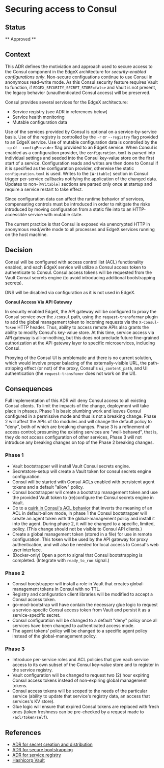 # Securing access to Consul

## Status

** Approved **

## Context

This ADR defines the motiviation and approach used to secure access
to the Consul component in the EdgeX architecture
for *security-enabled configurations only*.
Non-secure configuations continue to use Consul in
anonymous read-write mode.
As this Consul security feature requires Vault to function,
if `EDGEX_SECURITY_SECRET_STORE=false` and Vault is not present,
the legacy behavior (unauthenticated Consul access) will be preserved.

Consul provides several services for the EdgeX architecture:

- Service registry (see ADR in references below)
- Service health monitoring
- Mutable configuration data

Use of the services provided by Consul is optional on a service-by-service basis.
Use of the registry is controlled by the `-r` or `--registry` flag provided to an EdgeX service.
Use of mutable configuration data is controlled by the `-cp` or `--configProvider` flag provided to an EdgeX service.
When Consul is enabled as a configuration provider,
the `configuration.toml` is parsed into individual settings
and seeded into the Consul key-value store on the first start of a service.
Configuration reads and writes are then done to Consul if it is specified as the configuration provider,
otherwise the static `configuration.toml` is used.
Writes to the `[Writable]` section in Consul trigger per-service callbacks
notifying the application of the changed data.
Updates to non-`[Writable]` sections are parsed only once at startup
and require a service restart to take effect.

Since configuration data can affect the runtime behavior of services,
compensating controls must be introduced in order to mitigate the risks introduced
by moving configuration from a static file into to an HTTP-accessible service with mutable state.

The current practice is that Consul is exposed via unencrypted HTTP in anonymous read/write mode
to all processes and EdgeX services running on the host machine.

## Decision

Consul will be configured with access control list (ACL) functionality enabled,
and each EdgeX service will utilize a Consul access token to authenticate to Consul.
Consul access tokens will be requested from the Vault Consul secrets engine
(to avoid introducing additional bootstrapping secrets).

DNS will be disabled via configuration as it is not used in EdgeX.

**Consul Access Via API Gateway**

In security enabled EdgeX, the API gateway will be configured to
proxy the Consul service over the `/consul` path,
using the `request-transformer` plugin
to add the global management token to incoming requests
via the `X-Consul-Token` HTTP header.
Thus, ability to access remote APIs also grants the ability
to modify Consul's key-value store.
At this time, service access via API gateway is all-or-nothing,
but this does not preclude future fine-grained authorization
at the API gateway layer to specific microservices, including Consul.

Proxying of the Consul UI is problematic and there is no current solution,
which would involve proper balacing of the externally-visible URL,
the path-stripping effect (or not) of the proxy,
Consul's `ui_content_path`,
and UI authentication
(the `request-transfomer` does not work on the UI).


## Consequences

Full implementation of this ADR will deny Consul access to all existing Consul clients.
To limit the impacts of the change, deployment will take place in phases.
Phase 1 is basic plumbing work and leaves Consul configured in a permissive mode
and thus is not a breaking change.
Phase 2 will affect the APIs of Go modules and will change the default policy to "deny",
both of which are breaking changes.
Phase 3 is a refinement of access control; presuming the existing services
are "well-behaved", that is, they do not access configuration of other services,
Phase 3 will not introduce any breaking changes on top of the Phase 2 breaking changes.

### Phase 1

- Vault bootstrapper will install Vault Consul secrets engine.
- Secretstore-setup will create a Vault token for consul secrets engine configuration.
- Consul will be started with Consul ACLs enabled with persistent agent tokens and a default "allow" policy.
- Consul bootstrapper will create a bootstrap management token
  and use the provided Vault token to (re)configure the Consul secrets engine in Vault.
- Do to a [quirk in Consul's ACL behavior](https://www.consul.io/docs/agent/options#acl_default_policy)
  that inverts the meaning of an ACL in default-allow mode,
  in phase 1 the Consul bootstrapper will create an agent token
  with the global-management policy and install it into the agent.
  During phase 2, it will be changed to a specific, limited, policy.
  (This change should not be visible to Consul API clients.)
- Create a global management token (stored in a file) for use in remote configuration.
  This token will be used by the API gateway for proxy authentication,
  and will also be needed for local access to Consul's web user interface.
- (Docker-only) Open a port to signal that Consul bootstrapping is completed.
  (Integrate with `ready_to_run` signal.)

### Phase 2

- Consul bootstrapper will install a role in Vault that creates global-management tokens in Consul with no TTL.
- Registry and configuration client libraries will be modified to accept a Consul access token.
- go-mod-bootstrap will have contain the necessary glue logic to
  request a service-specifc Consul access token from Vault
  and persist it as a service-specific secret.
- Consul configuration will be changed to a default "deny" policy
  once all services have been changed to authenticated access mode.
- The agent tokens' policy will be changed to a specific agent policy
  instead of the global-management policy.

### Phase 3

- Introduce per-service roles and ACL policies that give each service
  access to its own subset of the Consul key-value store
  and to register in the service registry.
- Vault configuration will be changed to request two (2) hour expiring Consul access tokens
  instead of non-expiring global management tokens.
- Consul access tokens will be scoped to the needs of the particular service
  (ability to update that service's registry data, an access that services's KV store).
- Glue logic will ensure that expired Consul tokens are replaced with fresh ones
  (token freshness can be pre-checked by a request made to `/acl/token/self`).


## References

- [ADR for secret creation and distribution](./0008-Secret-Creation-and-Distribution.md)
- [ADR for secure bootstrapping](./0009-Secure-Bootstrapping.md)
- [ADR for service registry](https://github.com/edgexfoundry/edgex-docs/pull/283)
- [Hashicorp Vault](https://www.vaultproject.io/)
